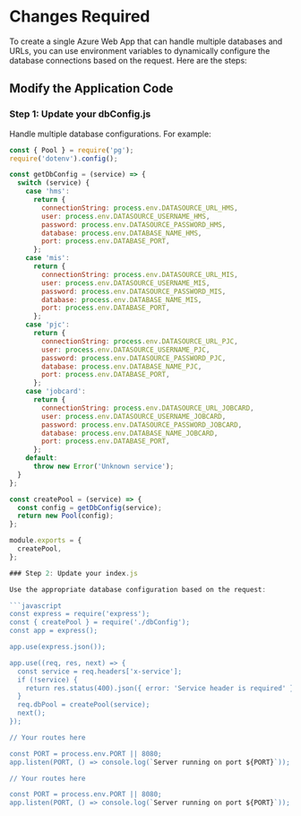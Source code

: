 # Changes Required

To create a single Azure Web App that can handle multiple databases and URLs, you can use environment variables to dynamically configure the database connections based on the request. Here are the steps:

## Modify the Application Code

### Step 1: Update your dbConfig.js

Handle multiple database configurations. For example:

```javascript
const { Pool } = require('pg');
require('dotenv').config();

const getDbConfig = (service) => {
  switch (service) {
    case 'hms':
      return {
        connectionString: process.env.DATASOURCE_URL_HMS,
        user: process.env.DATASOURCE_USERNAME_HMS,
        password: process.env.DATASOURCE_PASSWORD_HMS,
        database: process.env.DATABASE_NAME_HMS,
        port: process.env.DATABASE_PORT,
      };
    case 'mis':
      return {
        connectionString: process.env.DATASOURCE_URL_MIS,
        user: process.env.DATASOURCE_USERNAME_MIS,
        password: process.env.DATASOURCE_PASSWORD_MIS,
        database: process.env.DATABASE_NAME_MIS,
        port: process.env.DATABASE_PORT,
      };
    case 'pjc':
      return {
        connectionString: process.env.DATASOURCE_URL_PJC,
        user: process.env.DATASOURCE_USERNAME_PJC,
        password: process.env.DATASOURCE_PASSWORD_PJC,
        database: process.env.DATABASE_NAME_PJC,
        port: process.env.DATABASE_PORT,
      };
    case 'jobcard':
      return {
        connectionString: process.env.DATASOURCE_URL_JOBCARD,
        user: process.env.DATASOURCE_USERNAME_JOBCARD,
        password: process.env.DATASOURCE_PASSWORD_JOBCARD,
        database: process.env.DATABASE_NAME_JOBCARD,
        port: process.env.DATABASE_PORT,
      };
    default:
      throw new Error('Unknown service');
  }
};

const createPool = (service) => {
  const config = getDbConfig(service);
  return new Pool(config);
};

module.exports = {
  createPool,
};

### Step 2: Update your index.js

Use the appropriate database configuration based on the request:

```javascript
const express = require('express');
const { createPool } = require('./dbConfig');
const app = express();

app.use(express.json());

app.use((req, res, next) => {
  const service = req.headers['x-service'];
  if (!service) {
    return res.status(400).json({ error: 'Service header is required' });
  }
  req.dbPool = createPool(service);
  next();
});

// Your routes here

const PORT = process.env.PORT || 8080;
app.listen(PORT, () => console.log(`Server running on port ${PORT}`));

// Your routes here

const PORT = process.env.PORT || 8080;
app.listen(PORT, () => console.log(`Server running on port ${PORT}`));

